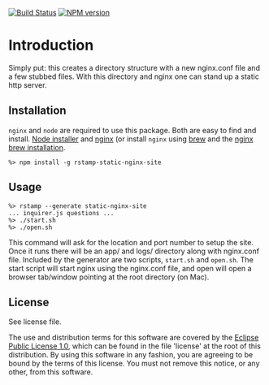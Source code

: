 [![Build Status](https://travis-ci.org/lcaballero/rstamp-static-nginx-site.svg?branch=master)](https://travis-ci.org/) [![NPM version](https://badge.fury.io/js/rstamp-static-nginx-site.svg)](http://badge.fury.io/js/rstamp-static-nginx-site)

# Introduction

Simply put: this creates a directory structure with a new nginx.conf file and a
few stubbed files.  With this directory and nginx one can stand
up a static http server.

## Installation

`nginx` and `node` are required to use this package.  Both are easy to find
and install.  [Node installer][node] and [nginx][nginx] (or install `nginx`
using [brew][brew] and the [nginx brew installation][brew-nginx].


```
%> npm install -g rstamp-static-nginx-site
```

## Usage

```
%> rstamp --generate static-nginx-site
... inquirer.js questions ...
%> ./start.sh
%> ./open.sh
```

This command will ask for the location and port number to setup the site.
Once it runs there will be an app/ and logs/ directory along with nginx.conf
file.  Included by the generator are two scripts, `start.sh` and `open.sh`.
The start script will start nginx using the nginx.conf file, and open will
open a browser tab/window pointing at the root directory (on Mac).

## License

See license file.

The use and distribution terms for this software are covered by the
[Eclipse Public License 1.0][EPL-1], which can be found in the file 'license' at the
root of this distribution. By using this software in any fashion, you are
agreeing to be bound by the terms of this license. You must not remove this
notice, or any other, from this software.


[EPL-1]: http://opensource.org/licenses/eclipse-1.0.txt
[node]: http://nodejs.org/
[nginx]: http://nginx.org/en/download.html
[brew]: http://brew.sh/
[brew-nginx]: http://learnaholic.me/2012/10/10/installing-nginx-in-mac-os-x-mountain-lion/